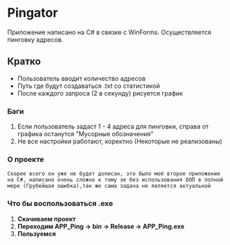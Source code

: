 # Pingator
Приложение написано на C# в связке с WinForms. Осуществляется пинговку адресов.

## Кратко 

- Пользователь вводит количество адресов
- Путь где будут создаваться .txt со статистикой
- После каждого запроса (2 в секунду) рисуется график
	
### Баги

1. Если пользователь задаст 1 - 4 адреса для пинговки, справа от графика останутся "Мусорные обозначения"
2. Не все настройки работают, коректно (Некоторые не реализованы) 
	
### О проекте 

	Скорее всего он уже не будет дописан, это было моё второе приложение на C#, написано очень сложно к тому эе без использования ООП в полной мере (Грубейшая ошибка),так же сама задача не является актуальной

### Что бы воспользоваться .exe 

1. **Скачиваем проект**
2. **Переходим APP_Ping -> bin -> Release -> APP_Ping.exe**
3. **Пользуемся**